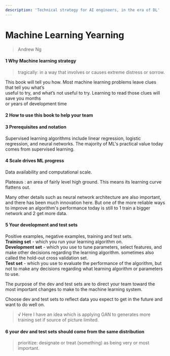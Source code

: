 ```yaml
---
description: 'Technical strategy for AI engineers, in the era of DL'
---
```


# Machine Learning Yearning

> Andrew Ng

#### 1 Why Machine learning strategy

> tragically: in a way that involves or causes extreme distress or sorrow.

This book will tell you how. Most machine learning problems leave clues that tell you what’s  
useful to try, and what’s not useful to try. Learning to read those clues will save you months  
or years of development time

#### 2 How to use this book to help your team

#### 3 Prerequisites and notation

Supervised learning algorithms include linear regression, logistic regression, and neural networks. The majority of ML's practical value today comes from supervised learning.

#### 4 Scale drives ML progress

Data availability and computational scale.

Plateaus :  an area of fairly level high ground. This means its learning curve flattens out.

Many other details such as neural network architecture are also important, and there has been much innovation here. But one of the more reliable ways to improve an algorithm's performance today is still to 1 train a bigger network and 2 get more data.

#### 5 Your development and test sets

Positive examples, negative examples, training and test sets.  
**Training set** - which you run your learning algorithm on.  
**Development set** - which you use to tune parameters, select features, and make other decisions regarding the learning algorithm. sometimes also called the hold-out cross validation set.   
**Test set** - which you use to evaluate the performance of the algorithm, but not to make any decisions regarding what learning algorithm or parameters to use.

The purpose of the dev and test sets are to direct your team toward the most important changes to make to the machine learning system.

Choose dev and test sets to reflect data you expect to get in the future and want to do well on.

> √  Here I have an idea which is applying GAN to generates more training set if source of picture limited.

#### 6 your dev and test sets should come from the same distribution

> prioritize:  designate or treat \(something\) as being very or most important.













